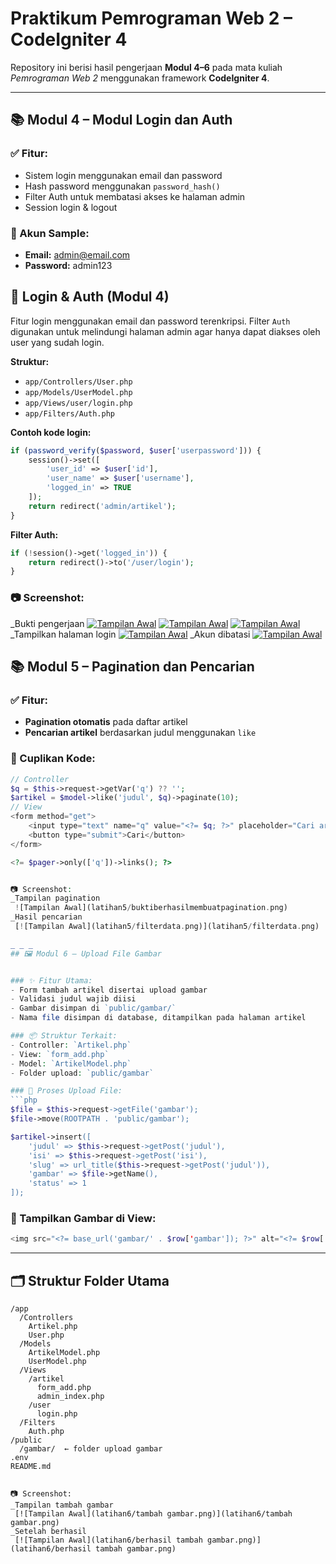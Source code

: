 # Praktikum Pemrograman Web 2 – CodeIgniter 4

Repository ini berisi hasil pengerjaan **Modul 4–6** pada mata kuliah *Pemrograman Web 2* menggunakan framework **CodeIgniter 4**.

---

## 📚 Modul 4 – Modul Login dan Auth

### ✅ Fitur:
- Sistem login menggunakan email dan password
- Hash password menggunakan `password_hash()`
- Filter Auth untuk membatasi akses ke halaman admin
- Session login & logout

### 🔐 Akun Sample:
- **Email:** admin@email.com  
- **Password:** admin123

## 🔐 Login & Auth (Modul 4)

Fitur login menggunakan email dan password terenkripsi. Filter `Auth` digunakan untuk melindungi halaman admin agar hanya dapat diakses oleh user yang sudah login.

**Struktur:**
- `app/Controllers/User.php`
- `app/Models/UserModel.php`
- `app/Views/user/login.php`
- `app/Filters/Auth.php`

**Contoh kode login:**
```php
if (password_verify($password, $user['userpassword'])) {
    session()->set([
        'user_id' => $user['id'],
        'user_name' => $user['username'],
        'logged_in' => TRUE
    ]);
    return redirect('admin/artikel');
}
```

**Filter Auth:**
```php
if (!session()->get('logged_in')) {
    return redirect()->to('/user/login');
}
```


### 📷 Screenshot:
_Bukti pengerjaan
 [![Tampilan Awal](latihan4/bukti1.png)](latihan4/bukti1.png)
 [![Tampilan Awal](latihan4/bukti2.png)](latihan4/bukti2.png)
 [![Tampilan Awal](latihan4/bukti3.png)](latihan4/bukti3.png)
_Tampilkan halaman login
 [![Tampilan Awal](latihan4/Hasilakhir.png)](latihan4/Hasilakhir.png)
_Akun dibatasi
 [![Tampilan Awal](latihan4/akundibatasi.png)](latihan4/akundibatasi.png)

## 📚 Modul 5 – Pagination dan Pencarian

### ✅ Fitur:
- **Pagination otomatis** pada daftar artikel
- **Pencarian artikel** berdasarkan judul menggunakan `like`

### 🧠 Cuplikan Kode:
```php
// Controller
$q = $this->request->getVar('q') ?? '';
$artikel = $model->like('judul', $q)->paginate(10);
// View
<form method="get">
    <input type="text" name="q" value="<?= $q; ?>" placeholder="Cari artikel">
    <button type="submit">Cari</button>
</form>

<?= $pager->only(['q'])->links(); ?>


📷 Screenshot:
_Tampilan pagination
 ![Tampilan Awal](latihan5/buktiberhasilmembuatpagination.png)
_Hasil pencarian
 [![Tampilan Awal](latihan5/filterdata.png)](latihan5/filterdata.png)

_ _ _
## 🖼️ Modul 6 – Upload File Gambar


### ✨ Fitur Utama:
- Form tambah artikel disertai upload gambar
- Validasi judul wajib diisi
- Gambar disimpan di `public/gambar/`
- Nama file disimpan di database, ditampilkan pada halaman artikel

### 📦 Struktur Terkait:
- Controller: `Artikel.php`
- View: `form_add.php`
- Model: `ArtikelModel.php`
- Folder upload: `public/gambar`

### 🧠 Proses Upload File:
```php
$file = $this->request->getFile('gambar');
$file->move(ROOTPATH . 'public/gambar');

$artikel->insert([
    'judul' => $this->request->getPost('judul'),
    'isi' => $this->request->getPost('isi'),
    'slug' => url_title($this->request->getPost('judul')),
    'gambar' => $file->getName(),
    'status' => 1
]);
```

### 🧠 Tampilkan Gambar di View:
```php
<img src="<?= base_url('gambar/' . $row['gambar']); ?>" alt="<?= $row['judul']; ?>" width="300">
```

---

## 🗂️ Struktur Folder Utama

```
/app
  /Controllers
    Artikel.php
    User.php
  /Models
    ArtikelModel.php
    UserModel.php
  /Views
    /artikel
      form_add.php
      admin_index.php
    /user
      login.php
  /Filters
    Auth.php
/public
  /gambar/  ← folder upload gambar
.env
README.md


📷 Screenshot:
_Tampilan tambah gambar
 [![Tampilan Awal](latihan6/tambah gambar.png)](latihan6/tambah gambar.png)
_Setelah berhasil
 [![Tampilan Awal](latihan6/berhasil tambah gambar.png)](latihan6/berhasil tambah gambar.png)

